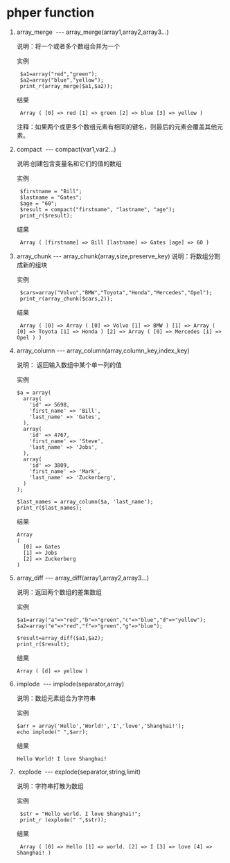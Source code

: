 # phper function #
	
	
1. array_merge  ---  array_merge(array1,array2,array3...)

	说明：将一个或者多个数组合并为一个
	
	实例
	
		$a1=array("red","green");
		$a2=array("blue","yellow");
		print_r(array_merge($a1,$a2));
	
	结果
	
		Array ( [0] => red [1] => green [2] => blue [3] => yellow )

	注释：如果两个或更多个数组元素有相同的键名，则最后的元素会覆盖其他元素。

2. compact  ---  compact(var1,var2...)

	说明:创建包含变量名和它们的值的数组
	
	实例
	
		$firstname = "Bill";
		$lastname = "Gates";
		$age = "60";
		$result = compact("firstname", "lastname", "age");
		print_r($result);
	结果
	
		Array ( [firstname] => Bill [lastname] => Gates [age] => 60 )

3. array_chunk  ---  array_chunk(array,size,preserve_key) 
	说明：将数组分割成新的组块
	
	实例
	
		$cars=array("Volvo","BMW","Toyota","Honda","Mercedes","Opel");
		print_r(array_chunk($cars,2));
	结果
	
		Array ( [0] => Array ( [0] => Volvo [1] => BMW ) [1] => Array ( [0] => Toyota [1] => Honda ) [2] => Array ( [0] => Mercedes [1] => Opel ) )
		
4.  array_column  ---  array_column(array,column_key,index_key)

	说明： 返回输入数组中某个单一列的值
	
	实例
	
		$a = array(
		  array(
		    'id' => 5698,
		    'first_name' => 'Bill',
		    'last_name' => 'Gates',
		  ),
		  array(
		    'id' => 4767,
		    'first_name' => 'Steve',
		    'last_name' => 'Jobs',
		  ),
		  array(
		    'id' => 3809,
		    'first_name' => 'Mark',
		    'last_name' => 'Zuckerberg',
		  )
		);

		$last_names = array_column($a, 'last_name');
		print_r($last_names);
	结果
	
		Array
		(
		  [0] => Gates
		  [1] => Jobs
		  [2] => Zuckerberg
		)

5.  array_diff  ---  array_diff(array1,array2,array3...)

	说明：返回两个数组的差集数组
	
	实例
	
		$a1=array("a"=>"red","b"=>"green","c"=>"blue","d"=>"yellow");
		$a2=array("e"=>"red","f"=>"green","g"=>"blue");

		$result=array_diff($a1,$a2);
		print_r($result);
	结果
	
		Array ( [d] => yellow )
		
6.  implode  ---  implode(separator,array)

	说明：数组元素组合为字符串
	
	实例
	
		$arr = array('Hello','World!','I','love','Shanghai!');
		echo implode(" ",$arr);
		
	结果
	
		Hello World! I love Shanghai!
		
7.  explode  ---  explode(separator,string,limit)

	说明：字符串打散为数组
	
	实例
	
		$str = "Hello world. I love Shanghai!";
		print_r (explode(" ",$str));
		
	结果
	
		Array ( [0] => Hello [1] => world. [2] => I [3] => love [4] => Shanghai! )
